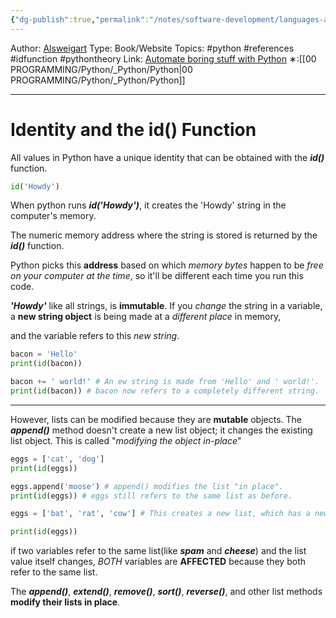 ```yaml
---
{"dg-publish":true,"permalink":"/notes/software-development/languages-and-frameworks/python/1-automate-the-boring-stuff-with-python/chapter-4-lists/053-identity-and-id-function/","created":"2025-07-13T15:25:05.451+08:00"}
---
```


Author: [Alsweigart](https://alsweigart.com/)
Type: Book/Website
Topics: #python #references #idfunction #pythontheory 
Link: [Automate boring stuff with Python](https://automatetheboringstuff.com/)
∗:[[00 PROGRAMMING/Python/_Python/Python\|00 PROGRAMMING/Python/_Python/Python]] 

---
# Identity and the id() Function

All values in Python have a unique identity that can be obtained with the ___id()___ function.

```python
id('Howdy')
```

When python runs ___id('Howdy')___, it creates the 'Howdy' string in the computer's memory.

The numeric memory address where the string is stored is returned by the ___id()___ function.

Python picks this __address__ based on which _memory bytes_ happen to be _free on your computer at the time_, so it'll be different each time you run this code.

___'Howdy'___ like all strings, is __immutable__. 
If you _change_ the string in a variable, a __new string object__ is being made at a _different place_ in memory,

and the variable refers to this _new string_.

```python
bacon = 'Hello'
print(id(bacon))

bacon += ' world!' # An ew string is made from 'Hello' and ' world!'.
print(id(bacon)) # bacon now refers to a completely different string.
```

---
However, lists can be modified because they are __mutable__ objects.
The ___append()___ method doesn't create a new list object; 
it changes the existing list object. This is called "_modifying the object in-place_"

```python
eggs = ['cat', 'dog']
print(id(eggs))

eggs.append('moose') # append() modifies the list "in place".
print(id(eggs)) # eggs still refers to the same list as before.

eggs = ['bat', 'rat', 'cow'] # This creates a new list, which has a new identity.

print(id(eggs))
```

if two variables refer to the same list(like ___spam___ and ___cheese___) and the list value itself changes,
_BOTH_ variables are __AFFECTED__ because they both refer to the same list.

The ___append()___, ___extend()___, ___remove()___, ___sort()___, ___reverse()___, and other list methods __modify their lists in place__.
